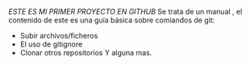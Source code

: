 *ESTE ES MI PRIMER PROYECTO EN GITHUB*
Se trata de un manual , el contenido de este es una guía 
básica sobre comiandos de git:
* Subir archivos/ficheros
* El uso de gitignore
* Clonar otros repositorios
Y alguna mas.